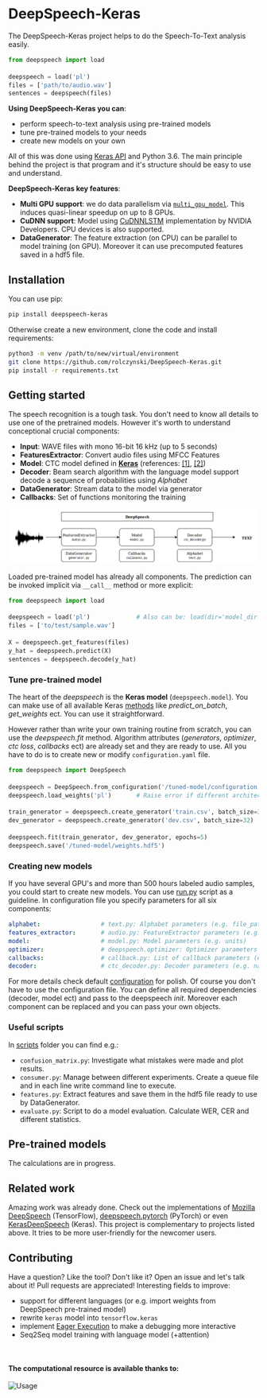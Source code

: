 # DeepSpeech-Keras 
The DeepSpeech-Keras project helps to do the Speech-To-Text analysis easily. 

```python
from deepspeech import load

deepspeech = load('pl')
files = ['path/to/audio.wav']
sentences = deepspeech(files)
```

**Using DeepSpeech-Keras you can**:
- perform speech-to-text analysis using pre-trained models
- tune pre-trained models to your needs
- create new models on your own

All of this was done using [Keras API](https://github.com/keras-team/keras) and Python 3.6. 
The main principle behind the project is that program and it's structure should be easy to use and understand.

**DeepSpeech-Keras key features**:
- **Multi GPU support**: we do data parallelism via [`multi_gpu_model`](https://keras.io/utils/#multi_gpu_model).  This induces 
quasi-linear speedup on up to 8 GPUs. 
- **CuDNN support**: Model using [CuDNNLSTM](https://keras.io/layers/recurrent/) implementation by NVIDIA Developers. CPU devices is also supported.
- **DataGenerator**: The feature extraction (on CPU) can be parallel to model training (on GPU). Moreover it can 
use precomputed features saved in a hdf5 file. 

## Installation
You can use pip:
```bash
pip install deepspeech-keras
```

Otherwise create a new environment, clone the code and install requirements:
```bash
python3 -m venv /path/to/new/virtual/environment
git clone https://github.com/rolczynski/DeepSpeech-Keras.git
pip install -r requirements.txt
```

## Getting started
The speech recognition is a tough task. You don't need to know all details to use one of the pretrained models.
However it's worth to understand conceptional crucial components:
- **Input**: WAVE files with mono 16-bit 16 kHz (up to 5 seconds)
- **FeaturesExtractor**: Convert audio files using MFCC Features
- **Model**: CTC model defined in [**Keras**](https://keras.io/) (references: [[1]](https://arxiv.org/abs/1412.5567), [[2]](https://arxiv.org/abs/1512.02595))
- **Decoder**: Beam search algorithm with the language model support decode a sequence of probabilities using _Alphabet_
- **DataGenerator**: Stream data to the model via generator
- **Callbacks**: Set of functions monitoring the training

![Overview](images/overview.png)

Loaded pre-trained model has already all components. The prediction can be invoked implicit via `__call__` 
method or more explicit:

```python
from deepspeech import load

deepspeech = load('pl')             # Also can be: load(dir='model_dir')
files = ['to/test/sample.wav']

X = deepspeech.get_features(files)
y_hat = deepspeech.predict(X)
sentences = deepspeech.decode(y_hat)
```

### Tune pre-trained model
The heart of the  _deepspeech_  is the **Keras model** (`deepspeech.model`). You can make use of all
available Keras [methods](https://keras.io/models/model/#methods) like _predict_on_batch_, 
_get_weights_ ect. You can use it straightforward.

However rather than write your own training routine from scratch, you can use the _deepspeech.fit_ method. 
Algorithm attributes (_generators_, _optimizer_, _ctc loss_, _callbacks_ ect) are already set and 
they are ready to use. All you have to do is to create new or modify `configuration.yaml` file.

```python
from deepspeech import DeepSpeech

deepspeech = DeepSpeech.from_configuration('/tuned-model/configuration.yaml')
deepspeech.load_weights('pl')       # Raise error if different architecture is defined

train_generator = deepspeech.create_generator('train.csv', batch_size=32)
dev_generator = deepspeech.create_generator('dev.csv', batch_size=32)

deepspeech.fit(train_generator, dev_generator, epochs=5)
deepspeech.save('/tuned-model/weights.hdf5')
```

### Creating new models
If you have several GPU's and more than 500 hours labeled audio samples, you could start to create new models. 
You can use [run.py](https://raw.githubusercontent.com/rolczynski/DeepSpeech-Keras/master/run.py) 
script as a guideline. In configuration file you specify parameters for all six components:

```yaml
alphabet:                 # text.py: Alphabet parameters (e.g. file_path)
features_extractor:       # audio.py: FeatureExtractor parameters (e.g. win_len or win_step)
model:                    # model.py: Model parameters (e.g. units)
optimizer:                # deepspeech.optimizer: Optimizer parameters (e.g. name or lr)
callbacks:                # callback.py: List of callback parameters (e.g tensorboard)
decoder:                  # ctc_decoder.py: Decoder parameters (e.g. naive)
```

For more details check default [configuration](https://raw.githubusercontent.com/rolczynski/DeepSpeech-Keras/master/models/pl/configuration.yaml) 
for polish. Of course you don't have to use the configuration file. You can define all required dependencies 
(decoder, model ect) and pass to the deepspeech _init_. Moreover each component can be replaced and you can pass your own objects.


### Useful scripts
In [scripts]() folder you can find e.g.:
- `confusion_matrix.py`: Investigate what mistakes were made and plot results.
- `consumer.py`: Manage between different experiments. Create a queue file and in each line write command line to execute.
- `features.py`: Extract features and save them in the hdf5 file ready to use by DataGenerator.
- `evaluate.py`: Script to do a model evaluation. Calculate WER, CER and different statistics.

## Pre-trained models
The calculations are in progress.


## Related work
Amazing work was already done. Check out the implementations of
[Mozilla DeepSpeech](https://github.com/mozilla/DeepSpeech) (TensorFlow), 
[deepspeech.pytorch](https://github.com/SeanNaren/deepspeech.pytorch) (PyTorch) or 
even [KerasDeepSpeech](https://github.com/robmsmt/KerasDeepSpeech) (Keras).  This project is 
complementary to projects listed above. It tries to be more user-friendly for the newcomer users. 


## Contributing
Have a question? Like the tool? Don't like it? Open an issue and let's talk 
about it! Pull requests are appreciated! Interesting fields to improve:
- support for different languages (or e.g. import weights from DeepSpeech pre-trained model)
- rewrite `keras` model into `tensorflow.keras`
- implement [Eager Execution](https://www.tensorflow.org/guide/eager) to make a debugging more interactive
- Seq2Seq model training with language model (+attention)

<br>

#### The computational resource is available thanks to:
![Usage](http://www.indopolishedu.com/wp-content/uploads/2018/03/polish.png)
